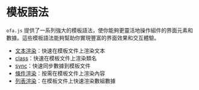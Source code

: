 # 模板語法

`ofa.js` 提供了一系列強大的模板語法，使你能夠更靈活地操作組件的界面元素和數據。這些模板語法能夠幫助你實現豐富的界面效果和交互體驗。

- [文本渲染](../../api/temp-syntax/text-render.md)：快速在模板文件上渲染文本
- [class](../../api/temp-syntax/class.md)：快速在模板文件上渲染類名
- [sync](../../api/temp-syntax/sync.md)：快速同步數據到模板文件
- [條件渲染](../../api/temp-syntax/condition.md)：按需在模板文件上渲染內容
- [列表渲染](../../api/temp-syntax/fill.md)：在模板文件上快速渲染數組數據